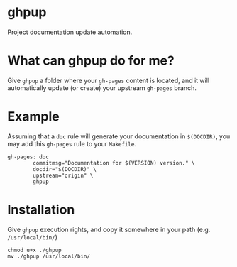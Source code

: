 # ghpup

Project documentation update automation.

# What can ghpup do for me?

Give `ghpup` a folder where your `gh-pages` content is located,
and it will automatically update (or create) your upstream `gh-pages` branch.

# Example

Assuming that a `doc` rule will generate your documentation in
`$(DOCDIR)`, you may add this `gh-pages` rule to your `Makefile`.

    gh-pages: doc
	        commitmsg="Documentation for $(VERSION) version." \
			docdir="$(DOCDIR)" \
			upstream="origin" \
			ghpup

# Installation

Give `ghpup` execution rights, and copy it somewhere in your path
(e.g. `/usr/local/bin/`)

    chmod u+x ./ghpup
	mv ./ghpup /usr/local/bin/
